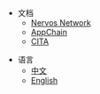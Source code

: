 <!-- the following part should be indentical to https://raw.githubusercontent.com/cryptape/Nervos-Docs/master/_navbar.md -->
* 文档
  * [Nervos Network](#)
  * [AppChain](https://cryptape.github.io/Nervos-AppChain-Docs/)
  * [CITA]()
<!-- the above part should be indentical to https://raw.githubusercontent.com/cryptape/Nervos-Docs/master/_navbar.md -->
* 语言
  * [中文](/zh-CN/nervos)
  * [English](/en-US/nervos)